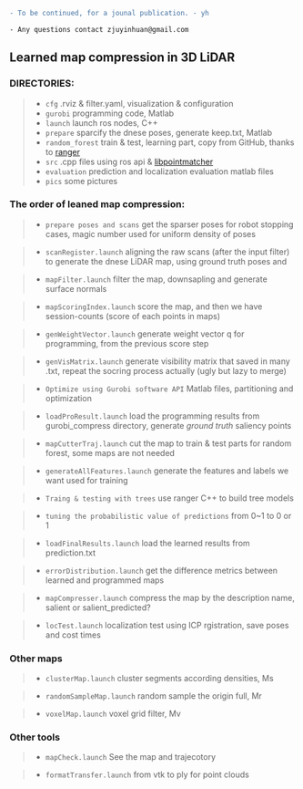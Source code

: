 ```diff
- To be continued, for a jounal publication. - yh
```

```
- Any questions contact zjuyinhuan@gmail.com
```

## Learned map compression in 3D LiDAR


### DIRECTORIES:

> + `cfg`
	.rviz & filter.yaml, visualization & configuration
> + `gurobi`
	programming code, Matlab
> + `launch`
	launch ros nodes, C++
> + `prepare`
	sparcify the dnese poses, generate keep.txt, Matlab
> + `random_forest`
	train & test, learning part, copy from GitHub, thanks to [ranger](https://github.com/your/project/tags)
> + `src`
	.cpp files using ros api & [libpointmatcher](https://github.com/ethz-asl/libpointmatcher)
> + `evaluation`
	prediction and localization evaluation matlab files
> + `pics`
	some pictures

### The order of leaned map compression:

> + `prepare poses and scans`
	get the sparser poses for robot stopping cases, magic number used for uniform density of poses

> + `scanRegister.launch`
	aligning the raw scans (after the input filter) to generate the dnese LiDAR map, using ground truth poses and 

> + `mapFilter.launch`
	filter the map, downsapling and generate surface normals

> + `mapScoringIndex.launch`
	score the map, and then we have session-counts (score of each points in maps)

> + `genWeightVector.launch`
	generate weight vector q for programming, from the previous score step

> + `genVisMatrix.launch`
	generate visibility matrix that saved in many .txt, repeat the socring process actually (ugly but lazy to merge)

> + `Optimize using Gurobi software API`
 	Matlab files, partitioning and optimization

> + `loadProResult.launch`
	load the programming results from gurobi_compress directory, generate *ground truth* saliency points

> + `mapCutterTraj.launch`
	cut the map to train & test parts for random forest, some maps are not needed

> + `generateAllFeatures.launch`
	generate the features and labels we want used for training

> + `Traing & testing with trees`
	use ranger C++ to build tree models

> + `tuning the probabilistic value of predictions`
	from 0~1 to 0 or 1

> + `loadFinalResults.launch`
	load the learned results from prediction.txt

> + `errorDistribution.launch`
    get the difference metrics between learned and programmed maps 

> + `mapCompresser.launch`
	compress the map by the description name, salient or salient_predicted?	

> + `locTest.launch`
	localization test using ICP rgistration, save poses and cost times

### Other maps

> + `clusterMap.launch`
	cluster segments according densities, Ms

> + `randomSampleMap.launch`
    random sample the origin full, Mr

> + `voxelMap.launch`
	voxel grid filter, Mv

### Other tools

> + `mapCheck.launch`
	See the map and trajecotory

> + `formatTransfer.launch`
	from vtk to ply for point clouds
   
